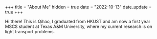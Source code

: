 +++
title = "About Me"
hidden = true
date = "2022-10-13"
date_update = true
+++

Hi there! This is Qihao, I graduated from HKUST and am now a first year MSCS student at Texas A&M University, where my current research is on light transport problems.
